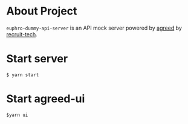 # About Project
`euphro-dummy-api-server` is an API mock server powered by [agreed](https://github.com/recruit-tech/agreed) by [recruit-tech](https://github.com/recruit-tech).

# Start server
`$ yarn start`

# Start agreed-ui
`$yarn ui`
